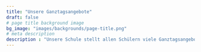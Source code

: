 ```yaml
---
title: "Unsere Ganztagsangebote"
draft: false
# page title background image
bg_image: "images/backgrounds/page-title.png"
# meta description
description : "Unsere Schule stellt allen Schülern viele Ganztagsangebote zur Verfügung. Diese sind hier aufgelistet."
---
```


